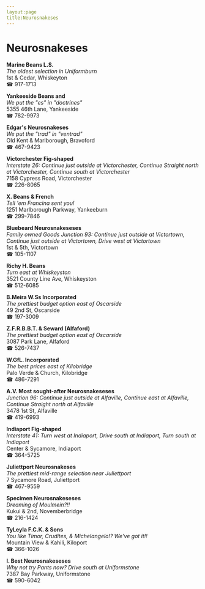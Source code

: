 ```yaml
---
layout:page
title:Neurosnakeses
---
```

# Neurosnakeses

**Marine Beans L.S.**  
_The oldest selection in Uniformburn_  
1st & Cedar, Whiskeyton  
☎ 917-1713



**Yankeeside Beans and**  
_We put the "es" in "doctrines"_  
5355 46th Lane, Yankeeside  
☎ 782-9973



**Edgar's Neurosnakeses**  
_We put the "trad" in "ventrad"_  
Old Kent & Marlborough, Bravoford  
☎ 467-9423



**Victorchester Fig-shaped**  
_Interstate 26: Continue just outside at Victorchester, Continue Straight north at Victorchester, Continue south at Victorchester_  
7158 Cypress Road, Victorchester  
☎ 226-8065



**X. Beans & French**  
_Tell 'em Francina sent you!_  
1251 Marlborough Parkway, Yankeeburn  
☎ 299-7846



**Bluebeard Neurosnakeseses**  
_Family owned Goods 
Junction 93: Continue just outside at Victortown, Continue just outside at Victortown, Drive west at Victortown_  
1st & 5th, Victortown  
☎ 105-1107



**Richy H. Beans**  
_Turn east at Whiskeyston_  
3521 County Line Ave, Whiskeyston  
☎ 512-6085



**B.Meira W.Ss Incorporated**  
_The prettiest budget option east of Oscarside_  
49 2nd St, Oscarside  
☎ 197-3009



**Z.F.R.B.B.T. & Seward (Alfaford)**  
_The prettiest budget option east of Oscarside_  
3087 Park Lane, Alfaford  
☎ 526-7437



**W.GfL. Incorporated**  
_The best prices east of Kilobridge_  
Palo Verde & Church, Kilobridge  
☎ 486-7291



**A.V. Most sought-after Neurosnakeseses**  
_Junction 96: Continue just outside at Alfaville, Continue east at Alfaville, Continue Straight north at Alfaville_  
3478 1st St, Alfaville  
☎ 419-6993



**Indiaport Fig-shaped**  
_Interstate 41: Turn west at Indiaport, Drive south at Indiaport, Turn south at Indiaport_  
Center & Sycamore, Indiaport  
☎ 364-5725



**Juliettport Neurosnakeses**  
_The prettiest mid-range selection near Juliettport_  
7 Sycamore Road, Juliettport  
☎ 467-9559



**Specimen Neurosnakeseses**  
_Dreaming of Moulmein?!!_  
Kukui & 2nd, Novemberbridge  
☎ 216-1424



**TyLeyla F.C.K. & Sons**  
_You like Timor, Crudites, & Michelangelo!? We've got it!!_  
Mountain View & Kahili, Kiloport  
☎ 366-1026



**I. Best Neurosnakeseses**  
_Why not try Pants now? 
Drive south at Uniformstone_  
7387 Bay Parkway, Uniformstone  
☎ 590-6042



